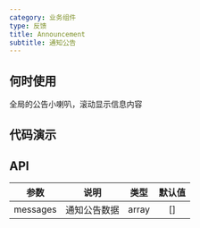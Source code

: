```yaml
---
category: 业务组件
type: 反馈
title: Announcement
subtitle: 通知公告
---
```


## 何时使用
全局的公告小喇叭，滚动显示信息内容
## 代码演示

## API
|   参数   |          说明           |       类型    |     默认值    |
|:--------:|:-----------------------:|:-------------:|:-------------:|
| messages | 通知公告数据            | array         | []            |